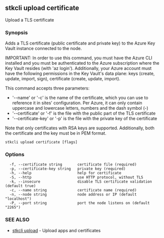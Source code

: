 ## stkcli upload certificate

Upload a TLS certificate

### Synopsis

Adds a TLS certificate (public certificate and private key) to the Azure Key Vault instance connected to the node.

IMPORTANT: In order to use this command, you must have the Azure CLI installed and you must be authenticated to the Azure subscription where the Key Vault resides (with 'az login'). Additionally, your Azure account must have the following permissions in the Key Vault's data plane: keys (create, update, import, sign), certificate (create, update, import).

This command accepts three parameters:

- '--name' or '-c' is the name of the certificate, which you can use to reference it in sites' configuration. Per Azure, it can only contain uppercase and lowercase letters, numbers and the dash symbol (-)
- '--certificate' or '-f' is the file with the public part of the TLS certificate
- '--certificate-key' or '-p' is the file with the private key of the certificate

Note that only certificates with RSA keys are supported. Additionally, both the certificate and the key must be in PEM format.


```
stkcli upload certificate [flags]
```

### Options

```
  -f, --certificate string       certificate file (required)
  -p, --certificate-key string   private key (required)
  -h, --help                     help for certificate
  -S, --http                     use HTTP protocol, without TLS
  -k, --insecure                 disable TLS certificate validation (default true)
  -c, --name string              certificate name (required)
  -n, --node string              node address or IP (default "localhost")
  -P, --port string              port the node listens on (default "2265")
```

### SEE ALSO

* [stkcli upload](stkcli_upload.md)	 - Upload apps and certificates

